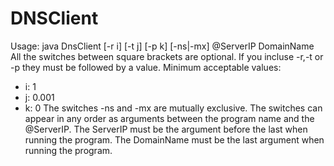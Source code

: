 # DNSClient
 Usage: java DnsClient [-r i] [-t j] [-p k] [-ns|-mx] @ServerIP DomainName
 All the switches between square brackets are optional. If you incluse -r,-t or -p they must be followed by a value.
Minimum acceptable values:
* i: 1
* j: 0.001
* k: 0
 The switches -ns and -mx are mutually exclusive.
 The switches can appear in any order as arguments between the program name and the @ServerIP.
 The ServerIP must be the argument before the last when running the program.
 The DomainName must be the last argument when running the program.
